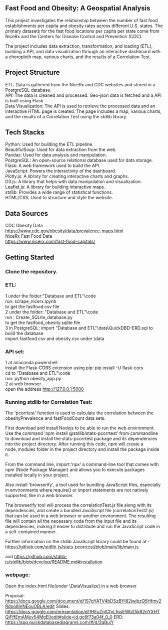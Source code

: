 ## Fast Food and Obesity: A Geospatial Analysis
This project investigates the relationship between the number of fast food establishments per capita and obesity rates across different U.S. states. The primary datasets for the fast food locations per capita per state come from NiceRx and the Centers for Disease Control and Prevention (CDC).  

The project includes data extraction, transformation, and loading (ETL), building a  API, and data visualization through an interactive dashboard with a choropleth map, various charts, and the results of a Correlation Test.  

## Project Structure
ETL: Data is gathered from the NiceRx and CDC websites and stored in a PostgreSQL database.  
API: The data is cleaned and processed. Geo-json data is fetched and a API is built using Flask.  
Data Visualization: The API is used to retrieve the processed data and an interactive HTML page is created. The page includes a map, various charts, and the results of a Correlation Test using the stdlib library.  

## Tech Stacks
Python: Used for building the ETL pipeline.  
BeautifulSoup: Used for data extraction from the web.  
Pandas: Used for data analysis and manipulation.  
PostgreSQL: An open-source relational database used for data storage.  
Flask: A web framework used to build the API.  
JavaScript: Powers the interactivity of the dashboard.  
Plotly.js: A library for creating interactive charts and graphs.  
D3.js: A library that helps with data manipulation and visualization.  
Leaflet.js: A library for building interactive maps.  
stdlib: Provides a wide range of statistical functions.  
HTML/CSS: Used to structure and style the website.  
## Data Sources  
CDC Obesity Data  
https://www.cdc.gov/obesity/data/prevalence-maps.html  
NiceRx Fast Food Data  
https://www.nicerx.com/fast-food-capitals/
## Getting Started
### Clone the repository.  
### ETL:  
 1  under the folder:"Database and ETL"\code  
    run: scrape_nicerx.ipynb  
    to get the fastfood.csv file   
 2  under the folder: "Database and ETL"\code  
    run : Create_SQLite_database.py    
    to get the fastfood_obesity.sqlite file    
 3  in PostgreSQL: import "Database and ETL"\data\QuickDBD-ERD.sql
    to build the database  
    import fastfood.csv and obesity.csv under \data   
### API set:
 1 at anaconda powershell  
 install the Flask-CORS extension using pip: pip install -U flask-cors  
 cd to "Database and ETL"\code   
 run: python obesity_app.py     
 2 at web browser   
 open the address http://127.0.0.1:5000        
 
### Running stdlib for Correlation Test:

The 'pcorrtest' function is used to calculate the correlation between the obesityPrevalence and fastFoodCount data sets.

First download and install Nodejs to be able to run the web environment.
Use the command 'npm install @stdlib/stats-pcorrtest' from commandline to download and install the stats-pcorrtest package and its dependencies into the project directory. After running this code, npm will create a node_modules folder in the project directory and install the package inside it.

From the command line, import:'npx' a command-line tool that comes with npm (Node Package Manager) and allows you to execute packages installed locally in your project.

Also install 'browserify', a tool used for bundling JavaScript files, especially in environments where require() or import statements are not natively supported, like in a web browser.

The browserify tool will process the correlationTest.js file along with its dependencies, and create a bundled JavaScript file (correlationTest2.js) that can be used in a web browser or another environment. The resulting file will contain all the necessary code from the input file and its dependencies, making it easier to distribute and run the JavaScript code in a self-contained manner.

Further information on the stdlib JavaScript library could be found at -  https://github.com/stdlib-js/stats-pcorrtest/blob/main/lib/main.js

and https://github.com/stdlib-js/stdlib/blob/develop/README.md#installation

### webpage:
Open the index.html file(under \DataVisualize) in a web browser 

Proposal: https://docs.google.com/document/d/1S7qYATV4bDSzBYI82jwjbzQ5Hfmy2Rdoo8mNEouOBLA/edit
Slides: https://docs.google.com/presentation/d/1HEuZplCfvLfpsEWb25kR2qYXHTQjFffEmAMuv54MgEI/edit#slide=id.gc6f73a04f_0_0
ERD: https://app.quickdatabasediagrams.com/#/d/2qBujY
